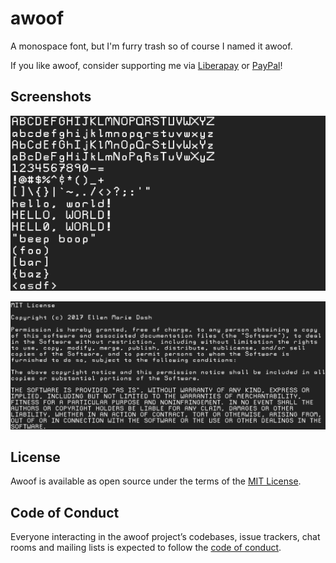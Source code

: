 # awoof

A monospace font, but I'm furry trash so of course I named it awoof.

If you like awoof, consider supporting me via
[Liberapay](https://liberapay.com/duckinator/) or
[PayPal](https://www.paypal.me/duckinator)!

## Screenshots

![](assets/Screenshot_2017-12-22_14-30-38.png)

![](assets/Screenshot_2017-12-22_14-31-26.png)

## License

Awoof is available as open source under the terms of the [MIT License](http://opensource.org/licenses/MIT).

## Code of Conduct

Everyone interacting in the awoof project’s codebases, issue trackers, chat rooms and mailing lists is expected to follow the [code of conduct](https://github.com/duckinator/awoof/blob/master/CODE_OF_CONDUCT.md).

